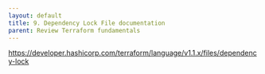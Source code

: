 ```yaml
---
layout: default
title: 9. Dependency Lock File documentation
parent: Review Terraform fundamentals
---
```


https://developer.hashicorp.com/terraform/language/v1.1.x/files/dependency-lock